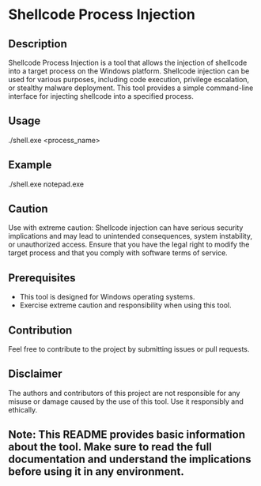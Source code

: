 # Shellcode Process Injection

## Description

Shellcode Process Injection is a tool that allows the injection of shellcode into a target process on the Windows platform. Shellcode injection can be used for various purposes, including code execution, privilege escalation, or stealthy malware deployment. This tool provides a simple command-line interface for injecting shellcode into a specified process.

## Usage

./shell.exe <process_name>

## Example

./shell.exe notepad.exe

## Caution

Use with extreme caution: Shellcode injection can have serious security implications and may lead to unintended consequences, system instability, or unauthorized access. Ensure that you have the legal right to modify the target process and that you comply with software terms of service.

## Prerequisites

- This tool is designed for Windows operating systems.
- Exercise extreme caution and responsibility when using this tool.

## Contribution

Feel free to contribute to the project by submitting issues or pull requests.

## Disclaimer

The authors and contributors of this project are not responsible for any misuse or damage caused by the use of this tool. Use it responsibly and ethically.

## Note: This README provides basic information about the tool. Make sure to read the full documentation and understand the implications before using it in any environment.
